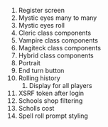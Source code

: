 1. Register screen
2. Mystic eyes many to many
3. Mystic eyes roll
4. Cleric class components
5. Vampire class components
6.  Magiteck class components
7.  Hybrid class components
8.  Portrait
9.  End turn button
10. Rolling history
    1.  Display for all players
11. XSRF token after login
12. Schools shop filtering
13. Scholls cost
14. Spell roll prompt styling
